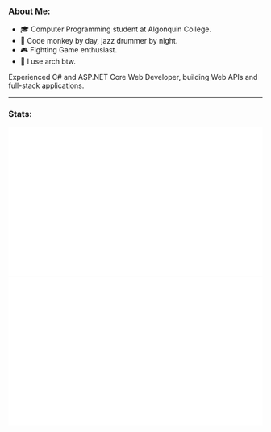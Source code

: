 
### About Me:

- 🎓 Computer Programming student at Algonquin College.
- 🥁 Code monkey by day, jazz drummer by night.
- 🎮 Fighting Game enthusiast.
- 🐧 I use arch btw.

Experienced C# and ASP.NET Core Web Developer, building Web APIs and full-stack applications.

---

### Stats:

![](https://raw.githubusercontent.com/chris-dykes-j/github-stats/master/generated/languages.svg#gh-dark-mode-only)
![](https://raw.githubusercontent.com/chris-dykes-j/github-stats/master/generated/languages.svg#gh-light-mode-only)
